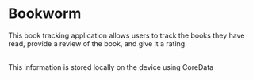 # Bookworm

This book tracking application allows users to track the books they have read, provide a review of the book, and give it a rating.

<br />This information is stored locally on the device using CoreData
